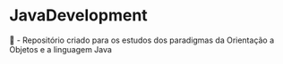 # JavaDevelopment

🍵 - Repositório criado para os estudos dos paradigmas da Orientação a Objetos e a linguagem Java

